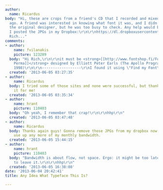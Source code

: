 ```yaml
---
author:
  name: Ricardus
body: "Hi, these are crops from a friend's CD that I recorded and mixed about 12 years
  ago. A friend was interested in knowing what font it was, and I didn't know. I emailed
  the original designer, but he was too busy to check. Any help would be appreciated.
  I posted the JPGs in my Dropbox:\r\n\r\nhttps://dl.dropboxusercontent.com/u/11283721/font_sample_1.jpg\r\n\r\nhttps://dl.dropboxusercontent.com/u/11283721/font_sample_2.jpg\r\n\r\nThanks,\r\n
  Rich..."
comments:
- author:
    name: fvilanakis
    picture: 123289
  body: "Hi Rich,\r\n\r\nit must be <strong>[[http://www.fontshop.fi/Fonts/public/imgs.php?id=16605|Subluxation
    Perma]]</strong> designed by Elliott Peter Earls (The Apollo Program 1994 - Emigre,
    1998)\r\n\r\n------------------\r\nI found it using \"Find my Font\": http://www.findmyfont.com"
  created: '2013-06-05 03:27:35'
- author:
    name: Ricardus
  body: I tried some of those sites and none were successful, but thanks for finding
    it for me!
  created: '2013-06-05 03:35:34'
- author:
    name: hrant
    picture: 110403
  body: "Oh yeah, I remember that crap!\r\n\r\nhhp\r\n"
  created: '2013-06-05 03:47:48'
- author:
    name: Ricardus
  body: Thanks again guys! Gonna remove those JPGs from my dropbox now, so I don't
    use up any more of my monthly bandwidth.
  created: '2013-06-05 15:44:15'
- author:
    name: hrant
    picture: 110403
  body: "Bandwidth is about flow, not space. Ergo: it might be too late and/or better
    to leave it.\r\n\r\nhhp\r\n"
  created: '2013-06-05 16:38:08'
date: '2013-06-04 20:42:41'
title: Any Idea What Typeface This Is?

---
```

